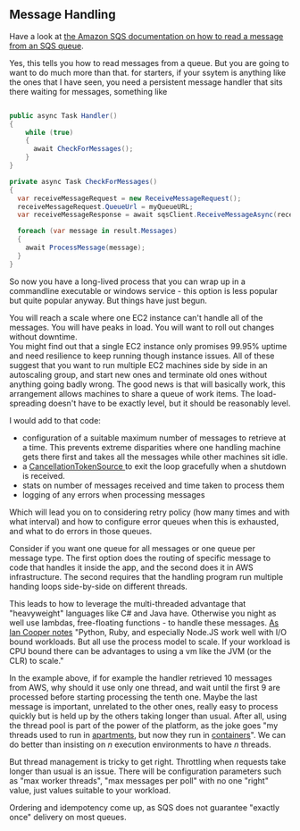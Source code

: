 ## Message Handling

Have a look at [the Amazon SQS documentation on how to read a message from an SQS queue](http://docs.aws.amazon.com/sdk-for-net/v3/developer-guide/how-to/sqs/ReceiveMessage.html).

Yes, this tells you how to read messages from a queue. But you are going to want to do much more than that.
for starters, if your ssytem is anything like the ones that I have seen, you need a persistent message handler that sits there waiting for messages, something like

```csharp

public async Task Handler()
{
	while (true)
	{
	  await CheckForMessages();
	}
}

private async Task CheckForMessages()
{
  var receiveMessageRequest = new ReceiveMessageRequest();
  receiveMessageRequest.QueueUrl = myQueueURL;
  var receiveMessageResponse = await sqsClient.ReceiveMessageAsync(receiveMessageRequest);

  foreach (var message in result.Messages)
  {
    await ProcessMessage(message);
  }
}
```

So now you have a long-lived process that you can wrap up in a commandline executable or windows service - this option is less popular but quite popular anyway. But things have just begun.

You will reach a scale where one EC2 instance can't handle all of the messages. You will have peaks in load. You will want to roll out changes without downtime.  
You might find out that a single EC2 instance only promises 99.95% uptime and need resilience to keep running though instance issues. 
All of these suggest that you want to run multiple EC2 machines side by side in an autoscaling group, and start new ones and terminate old ones without anything going badly wrong. 
The good news is that will basically work, this arrangement allows machines to share a queue of work items.  The load-spreading doesn't have to be exactly level, but it should be reasonably level.

I would add to that code: 
- configuration of a suitable maximum number of messages to retrieve at a time. This prevents extreme disparities where one handling machine gets there first and takes all the messages while other machines sit idle.
- a [CancellationTokenSource ](https://msdn.microsoft.com/en-us/library/system.threading.cancellationtokensource) to exit the loop gracefully when a shutdown is received.
- stats on number of messages received and time taken to process them
- logging of any errors when processing messages

Which will lead you on to considering retry policy (how many times and with what interval) and how to configure error queues when this is exhausted, and what to do errors in those queues.

Consider if you want one queue for all messages or one queue per message type. 
The first option does the routing of specific message to code that handles it inside the app, and the second does it in AWS infrastructure. The second requires that the handling program run multiple handing loops side-by-side on different threads.

This leads to how to leverage the multi-threaded advantage that "heavyweight" languages like C# and Java have. Otherwise you night as well use lambdas, free-floating functions - to handle these messages. [As Ian Cooper notes](https://medium.com/altdotnet/on-the-need-for-a-c-renaissance-634078d4e865) "Python, Ruby, and especially Node.JS work well with I/O bound workloads. But all use the process model to scale. If your workload is CPU bound there can be advantages to using a vm like the JVM (or the CLR) to scale."

In the example above, if for example the handler retrieved 10 messages from AWS, why should it use only one thread, and wait until the first 9 are processed before starting processing the tenth one. Maybe the last message is important, unrelated to the other ones, really easy to process quickly but is held up by the others taking longer than usual. After all, using the thread pool is part of the power of the platform, as the joke goes "my threads used to run in [apartments](https://www.codeproject.com/Articles/9190/Understanding-The-COM-Single-Threaded-Apartment-Pa), but now they run in [containers](https://www.docker.com/what-docker)". We can do better than insisting on *n* execution environments to have *n* threads.

But thread management is tricky to get right. Throttling when requests take longer than usual is an issue. There will be configuration parameters such as "max worker threads", "max messages per poll" with no one "right" value, just values suitable to your workload.

Ordering and idempotency come up, as SQS does not guarantee "exactly once" delivery on most queues. 
